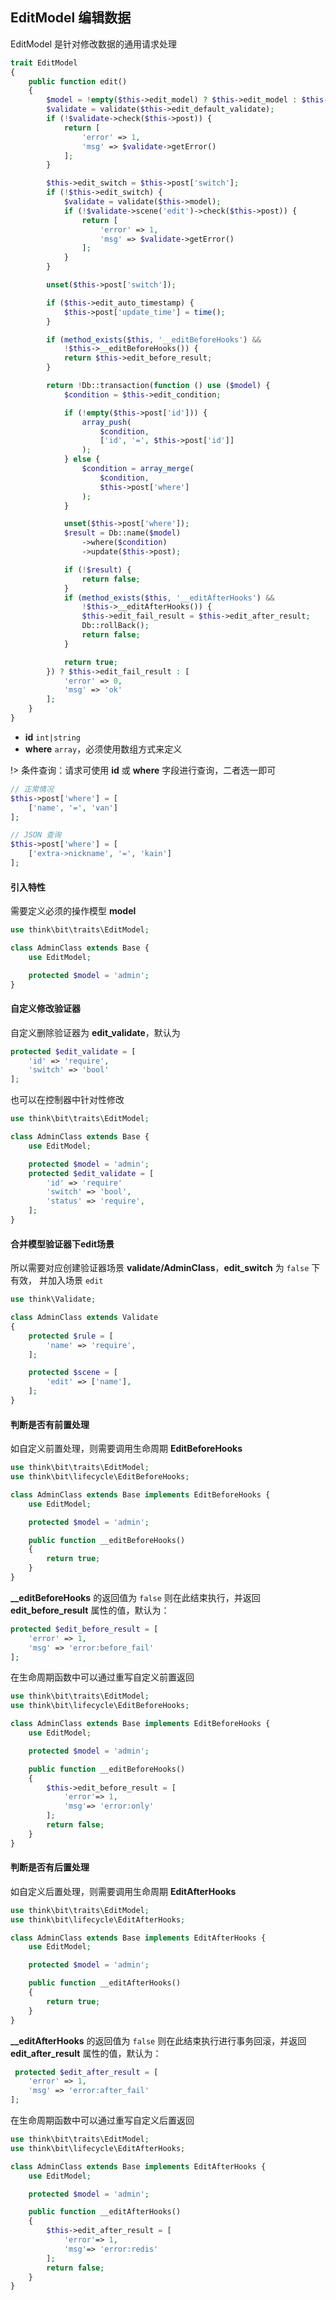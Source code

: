 ## EditModel 编辑数据

EditModel 是针对修改数据的通用请求处理

```php
trait EditModel
{
    public function edit()
    {
        $model = !empty($this->edit_model) ? $this->edit_model : $this->model;
        $validate = validate($this->edit_default_validate);
        if (!$validate->check($this->post)) {
            return [
                'error' => 1,
                'msg' => $validate->getError()
            ];
        }

        $this->edit_switch = $this->post['switch'];
        if (!$this->edit_switch) {
            $validate = validate($this->model);
            if (!$validate->scene('edit')->check($this->post)) {
                return [
                    'error' => 1,
                    'msg' => $validate->getError()
                ];
            }
        }

        unset($this->post['switch']);

        if ($this->edit_auto_timestamp) {
            $this->post['update_time'] = time();
        }

        if (method_exists($this, '__editBeforeHooks') &&
            !$this->__editBeforeHooks()) {
            return $this->edit_before_result;
        }

        return !Db::transaction(function () use ($model) {
            $condition = $this->edit_condition;

            if (!empty($this->post['id'])) {
                array_push(
                    $condition,
                    ['id', '=', $this->post['id']]
                );
            } else {
                $condition = array_merge(
                    $condition,
                    $this->post['where']
                );
            }

            unset($this->post['where']);
            $result = Db::name($model)
                ->where($condition)
                ->update($this->post);

            if (!$result) {
                return false;
            }
            if (method_exists($this, '__editAfterHooks') &&
                !$this->__editAfterHooks()) {
                $this->edit_fail_result = $this->edit_after_result;
                Db::rollBack();
                return false;
            }

            return true;
        }) ? $this->edit_fail_result : [
            'error' => 0,
            'msg' => 'ok'
        ];
    }
}
```

- **id** `int|string`
- **where** `array`，必须使用数组方式来定义

!> 条件查询：请求可使用 **id** 或 **where** 字段进行查询，二者选一即可

```php
// 正常情况
$this->post['where'] = [
    ['name', '=', 'van']
];

// JSON 查询
$this->post['where'] = [
    ['extra->nickname', '=', 'kain']
];
```

#### 引入特性

需要定义必须的操作模型 **model**

```php
use think\bit\traits\EditModel;

class AdminClass extends Base {
    use EditModel;

    protected $model = 'admin';
}
```

#### 自定义修改验证器

自定义删除验证器为 **edit_validate**，默认为

```php
protected $edit_validate = [
    'id' => 'require',
    'switch' => 'bool'
];
```

也可以在控制器中针对性修改

```php
use think\bit\traits\EditModel;

class AdminClass extends Base {
    use EditModel;

    protected $model = 'admin';
    protected $edit_validate = [
        'id' => 'require'
        'switch' => 'bool',
        'status' => 'require',
    ];
}
```

#### 合并模型验证器下edit场景

所以需要对应创建验证器场景 **validate/AdminClass**，**edit_switch** 为 `false` 下有效， 并加入场景 `edit`

```php
use think\Validate;

class AdminClass extends Validate
{
    protected $rule = [
        'name' => 'require',
    ];

    protected $scene = [
        'edit' => ['name'],
    ];
}
```

#### 判断是否有前置处理

如自定义前置处理，则需要调用生命周期 **EditBeforeHooks**

```php
use think\bit\traits\EditModel;
use think\bit\lifecycle\EditBeforeHooks;

class AdminClass extends Base implements EditBeforeHooks {
    use EditModel;

    protected $model = 'admin';

    public function __editBeforeHooks()
    {
        return true;
    }
}
```

**__editBeforeHooks** 的返回值为 `false` 则在此结束执行，并返回 **edit_before_result** 属性的值，默认为：

```php
protected $edit_before_result = [
    'error' => 1,
    'msg' => 'error:before_fail'
];
```

在生命周期函数中可以通过重写自定义前置返回

```php
use think\bit\traits\EditModel;
use think\bit\lifecycle\EditBeforeHooks;

class AdminClass extends Base implements EditBeforeHooks {
    use EditModel;

    protected $model = 'admin';

    public function __editBeforeHooks()
    {
        $this->edit_before_result = [
            'error'=> 1,
            'msg'=> 'error:only'
        ];
        return false;
    }
}
```

#### 判断是否有后置处理

如自定义后置处理，则需要调用生命周期 **EditAfterHooks**

```php
use think\bit\traits\EditModel;
use think\bit\lifecycle\EditAfterHooks;

class AdminClass extends Base implements EditAfterHooks {
    use EditModel;

    protected $model = 'admin';

    public function __editAfterHooks()
    {
        return true;
    }
}
```

**__editAfterHooks** 的返回值为 `false` 则在此结束执行进行事务回滚，并返回 **edit_after_result** 属性的值，默认为：

```php
 protected $edit_after_result = [
    'error' => 1,
    'msg' => 'error:after_fail'
];
```

在生命周期函数中可以通过重写自定义后置返回

```php
use think\bit\traits\EditModel;
use think\bit\lifecycle\EditAfterHooks;

class AdminClass extends Base implements EditAfterHooks {
    use EditModel;

    protected $model = 'admin';

    public function __editAfterHooks()
    {
        $this->edit_after_result = [
            'error'=> 1,
            'msg'=> 'error:redis'
        ];
        return false;
    }
}
```